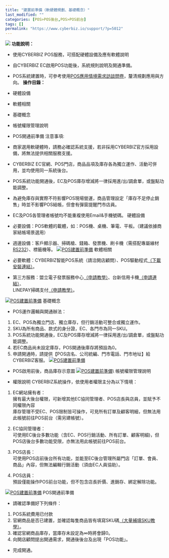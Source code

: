```yaml
---
title: "建置前準備（軟硬體規劃、基礎概念）"
last_modified: ""
categories: [POS>POS後台,POS>POS前台]
tags: []
permalink: "https://www.cyberbiz.io/support/?p=5012"
---
```


![](https://www.cyberbiz.io/support/wp-content/uploads/2021/08/企業版.png)
**功能說明：**  

* 使用CYBERBIZ POS服務，可搭配硬體設備及應有軟體說明
* 自CYBERBIZ EC啟用POS功能後，系統規則說明及開通準備。
* POS系統建置時，可參考使用[POS應用情境需求訪談問卷](https://forms.gle/sEJhedEUZhAHrgbL8)，釐清規劃應用與方向。
**操作目錄：**

* 硬體設備
* 軟體相關
* 基礎概念
* 帳號權限管理說明
* POS開通前準備
注意事項:  

* 商家選用軟硬體時，請務必確認系統支援，若非採用CYBERBIZ官方採用設備，將無法提供相關服務支援。
* CYBERBIZ EC官網、POS門店，商品品項及庫存各為獨立運作、活動可併用，並均使用同一系統後台。
* POS系統功能開通後，EC及POS庫存增減將一律採用進/出/調倉單，或盤點功能調整。
* 為避免庫存與實際不符影響POS現場營運，商品管理設定「庫存不足停止銷售」時並不影響POS結帳，但會有彈窗提醒門市店員。
* EC及POS各管理者帳號均不能重複使用Email&手機號碼。
硬體設備

* 必要設備：POS軟體的載體，如：POS機、桌機、筆電、平板。（建議依據商家結帳場景選用）
* 週邊設備：客戶顯示器、掃碼槍、錢箱、發票機、刷卡機（需搭配專屬線材[RS232](https://www.cyberbiz.io/support/?p=4518)）、標籤機等。
[![POS建置前準備](https://www.cyberbiz.io/support/wp-content/uploads/POS建置前準備1.png)](https://www.cyberbiz.io/support/wp-content/uploads/POS建置前準備1.png) 軟體相關

* 必要軟體：CYBERBIZ智能POS系統（請洽開店顧問）、POS驅動程式[（下載安裝連結）](https://www.cyberbiz.io/support/?p=9556)。 
* 第三方服務：盟立電子發票服務中心[（申請教學）](https://www.cyberbiz.io/support/?p=5189)、台新信用卡機[（申請連結）](https://www.cyberbiz.io/support/?p=4518)、  
LINEPAY掃碼支付[（申請教學）](https://www.cyberbiz.io/support/?p=11171)。

[![POS建置前準備](https://www.cyberbiz.io/support/wp-content/uploads/POS建置前準備2.png)](https://www.cyberbiz.io/support/wp-content/uploads/POS建置前準備2.png) 基礎概念

* POS運作邏輯與開通辦法：
1. EC、POS為獨立門店、獨立庫存，但行銷活動可整合或獨立運作。
2. SKU為所有商品、款式的身分證，EC、各門市為同一SKU。
3. POS系統功能開通後，EC及POS庫存增減將一律採用進/出/調倉單，或盤點功能調整。
4. 若EC商品尚未設定庫存，POS開通後庫存將預設為0。
5. 申請開通時，請提供【POS店名、公司統編、門市電話、門市地址】給CYBERBIZ客服。 
[![POS建置前準備](https://www.cyberbiz.io/support/wp-content/uploads/POS建置前準備3.png)](https://www.cyberbiz.io/support/wp-content/uploads/POS建置前準備3.png)

* POS啟用前後，商品庫存示意圖
[![POS建置前準備](https://www.cyberbiz.io/support/wp-content/uploads/POS建置前準備4.png)](https://www.cyberbiz.io/support/wp-content/uploads/POS建置前準備4.png)\  帳號權限管理說明

* 權限說明
CYBERBIZ系統操作，依使用者權限主分為以下情境：

1. EC網站擁有者：  
擁有最大後台權限，可新增其他EC協同管理者、POS店長與店員，並賦予不同權限內容  
庫存管理不受EC、POS限制皆可操作，可見所有訂單及顧客明細，但無法用此帳號前往POS前台（需另建帳號）。

2. EC協同管理者：  
可使用EC後台多數功能（含EC、POS行銷活動、所有訂單、顧客明細)，但POS店後台多數功能受限，亦無法用此帳號前往POS前台。

3. POS店長：  
可使用POS店前後台所有功能，並能至EC後台管理所屬門店「訂單、會員、商品」內容，但無法編輯行銷活動（須由EC人員協助）。

4. POS店員：  
預設僅能操作POS前台功能，但不包含店長折價、進銷存、綁定解除功能。

[![POS建置前準備](https://www.cyberbiz.io/support/wp-content/uploads/POS建置前準備5.png)](https://www.cyberbiz.io/support/wp-content/uploads/POS建置前準備5.png) POS開通前準備

* 請確認準備好下列條件：
1. POS系統費用已付款
2. 官網商品是否已建置，並確認每隻商品皆有填寫SKU碼[（大量補填SKU教學）](https://www.cyberbiz.io/support/?p=3296)。
3. 確認官網商品庫存，當庫存未設定為∞時將會歸0。
4. 向開店顧問提出開通需求，開通後後台及出現「POS功能」。


* 完成開通。



